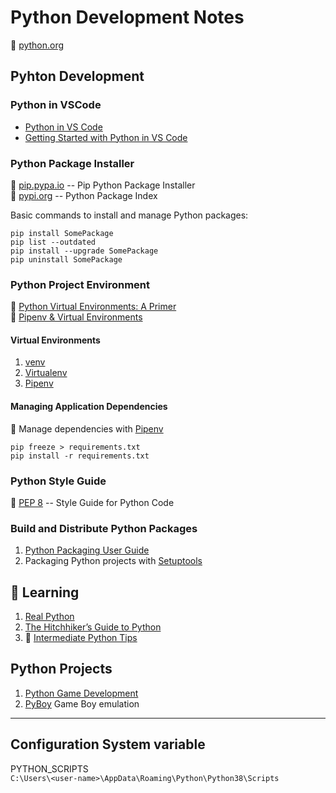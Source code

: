 # Python Development Notes

:link: [python.org](https://www.python.org/)

## Pyhton Development

### Python in VSCode

- [Python in VS Code](https://code.visualstudio.com/docs/python/python-tutorial)  
- [Getting Started with Python in VS Code](https://code.visualstudio.com/docs/python/python-tutorial)

### Python Package Installer

:link: [pip.pypa.io](https://pip.pypa.io/en/stable/) -- Pip Python Package Installer  
:link: [pypi.org](https://pypi.org/) -- Python Package Index

Basic commands to install and manage Python packages:

```shell
pip install SomePackage
pip list --outdated
pip install --upgrade SomePackage
pip uninstall SomePackage
```

### Python Project Environment

:link: [Python Virtual Environments: A Primer](https://realpython.com/python-virtual-environments-a-primer/)  
:link: [Pipenv & Virtual Environments](https://python-docs.readthedocs.io/en/latest/dev/virtualenvs.html)

#### Virtual Environments

1. [venv](venv.md)
2. [Virtualenv](virtualenv.md)
3. [Pipenv](pipenv.md)

#### Managing Application Dependencies

:link: Manage dependencies with [Pipenv](https://packaging.python.org/tutorials/managing-dependencies/)

```shell
pip freeze > requirements.txt
pip install -r requirements.txt
```

### Python Style Guide

:link: [PEP 8](https://www.python.org/dev/peps/pep-0008/) -- Style Guide for Python Code

### Build and Distribute Python Packages

1. [Python Packaging User Guide](https://python-packaging-user-guide.readthedocs.io/)
2. Packaging Python projects with [Setuptools](https://setuptools.readthedocs.io/en/latest/)

## :beginner: Learning

1. [Real Python](https://realpython.com/)
2. [The Hitchhiker’s Guide to Python](https://docs.python-guide.org/)
3. :book: [Intermediate Python Tips](https://book.pythontips.com/en/latest/index.html)

## Python Projects

1. [Python Game Development](../game-development/game-engines-and-frameworks/python-game-development.md)
2. [PyBoy](https://github.com/Baekalfen/PyBoy) Game Boy emulation

***

## Configuration System variable

  PYTHON_SCRIPTS  
  `C:\Users\<user-name>\AppData\Roaming\Python\Python38\Scripts`
